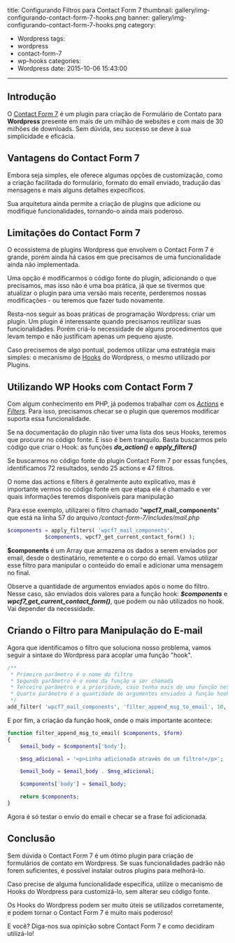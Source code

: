 title: Configurando Filtros para Contact Form 7
thumbnail: gallery/img-configurando-contact-form-7-hooks.png
banner: gallery/img-configurando-contact-form-7-hooks.png
category:
  - Wordpress
tags:
  - wordpress
  - contact-form-7
  - wp-hooks
categories:
  - Wordpress
date: 2015-10-06 15:43:00
---

## Introdução
O [Contact Form 7](http://contactform7.com) é um plugin para criação de Formulário de Contato para **Wordpress** presente em mais de um milhão de websites e com mais de 30 milhões de downloads. Sem dúvida, seu sucesso se deve à sua simplicidade e eficácia.

## Vantagens do Contact Form 7
Embora seja simples, ele oferece algumas opções de customização, como a criação facilitada do formulário, formato do email enviado, tradução das mensagens e mais alguns detalhes expecíficos.

Sua arquitetura ainda permite a criação de plugins que adicione ou modifique funcionalidades, tornando-o ainda mais poderoso.

## Limitações do Contact Form 7
O ecossistema de plugins Wordpress que envolvem o Contact Form 7 é grande, porém ainda há casos em que precisamos de uma funcionalidade ainda não implementada.

Uma opção é modificarmos o código fonte do plugin, adicionando o que precisamos, mas isso não é uma boa prática, já que se tivermos que atualizar o plugin para uma versão mais recente, perderemos nossas modificações - ou teremos que fazer tudo novamente.

Resta-nos seguir as boas práticas de programação Wordpress: criar um plugin. Um plugin é interessante quando precisamos reutilizar suas funcionalidades. Porém criá-lo necessidade de alguns procedimentos que levam tempo e não justificam apenas um pequeno ajuste.

Caso precisemos de algo pontual, podemos utilizar uma estratégia mais simples: o mecanismo de [Hooks](http://codex.wordpress.org/Plugin_API/Hooks) do Wordpress, o mesmo utilizado por Plugins.

## Utilizando WP Hooks com Contact Form 7
Com algum conhecimento em PHP, já podemos trabalhar com os [*Actions*](http://codex.wordpress.org/Glossary#Action) e [*Filters*](http://codex.wordpress.org/Glossary#Filter). Para isso, precisamos checar se o plugin que queremos modificar suporta essa funcionalidade.

Se na documentação do plugin não tiver uma lista dos seus Hooks, teremos que procurar no código fonte. E isso é bem tranquilo. Basta buscarmos pelo código que criar o Hook: as funções ***do_action()*** e ***apply_filters()***

Se buscarmos no código fonte do plugin Contact Form 7 por essas funções, identificamos 72 resultados, sendo 25 actions e 47 filtros.

O nome das actions e filters é geralmente auto explicativo, mas é importante vermos no código fonte em que etapa ele é chamado e ver quais informações teremos disponíveis para manipulação

Para esse exemplo, utilizarei o filtro chamado "**wpcf7_mail_components**" que está na linha 57 do arquivo */contact-form-7/includes/mail.php*

``` php
$components = apply_filters( 'wpcf7_mail_components',
			$components, wpcf7_get_current_contact_form() );
```

**$components** é um Array que armazena os dados a serem enviados por email, desde o destinatário, remetente e o corpo do email. Vamos utilizar esse filtro para manipular o conteúdo do email e adicionar uma mensagem no final.

Observe a quantidade de argumentos enviados após o nome do filtro. Nesse caso, são enviados dois valores para a função hook: ***$components*** e ***wpcf7_get_current_contact_form()***, que podem ou não utilizados no hook. Vai depender da necessidade.

## Criando o Filtro para Manipulação do E-mail

Agora que identificamos o filtro que soluciona nosso problema, vamos seguir a sintaxe do Wordpress para acoplar uma função "hook".

``` php
/**
 * Primeiro parâmetro é o nome do filtro
 * Segundo parâmetro é o nome da função a ser chamada
 * Terceiro parâmetro é a prioridade, caso tenha mais de uma função nesse hook
 * Quarto parâmetro é a quantidade de argumentos enviados à função hook
 */
add_filter( 'wpcf7_mail_components', 'filter_append_msg_to_email', 10, 2);
```

E por fim, a criação da função hook, onde o mais importante acontece:

``` php
function filter_append_msg_to_email( $components, $form)
{
    $email_body = $components['body'];

    $msg_adicional = '<p>Linha adicionada através de um filtro!</p>';

    $email_body = $email_body . $msg_adicional;

    $components['body'] = $email_body;

    return $components;
}
```
Agora é só testar o envio do email e checar se a frase foi adicionada.

## Conclusão
Sem dúvida o Contact Form 7 é um ótimo plugin para criação de formulários de contato em Wordpress. Se suas funcionalidades padrão não forem suficientes, é possível instalar outros plugins para melhorá-lo.

Caso precise de alguma funcionalidade específica, utilize o mecanismo de Hooks do Wordpress para customizá-lo, sem alterar seu código fonte.

Os Hooks do Wordpress podem ser muito úteis se utilizados corretamente, e podem tornar o Contact Form 7 é muito mais poderoso!

E você? Diga-nos sua opinição sobre Contact Form 7 e como decidiram utilizá-lo!
